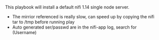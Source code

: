 This playbook will install a default nifi 1.14 single node server. 
* The mirrior referenced is really slow, can speed up by copying the nifi tar to /tmp before running play
* Auto generated ser/passwd are in the nifi-app log, search for (Username)